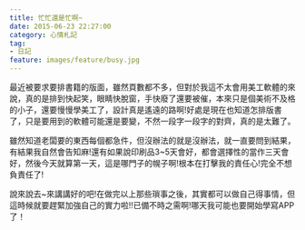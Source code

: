 ```yaml
---
title: 忙忙還是忙啊~
date: 2015-06-23 22:27:00
category: 心情札記
tag:
- 日記
feature: images/feature/busy.jpg
---
```

最近被要求要排書籍的版面，雖然頁數都不多，但對於我這不太會用美工軟體的來說，真的是排到快起笑，眼睛快脫窗，手快廢了還要被催，本來只是個美術不及格的小子，還要慢慢學美工了，設計真是遙遠的路啊!好處是現在也知道怎排版書了，只是要用到的軟體可能還是要變，不然一段字一段字的對齊，真的是太難了。

雖然知道老闆要的東西每個都急件，但沒辦法的就是沒辦法，就一直要問到結果，有結果我自然會告知麻!還有如果說印刷品3~5天會好，都會選擇性的當作三天會好，然後今天就算第一天，這是哪門子的幌子啊!根本在打擊我的責任心!完全不想負責任了!

說來說去~來講講好的吧!在做完以上那些瑣事之後，其實都可以做自己得事情，但這時候就要趕緊加強自己的實力啦!!已備不時之需啊!哪天我可能也要開始學寫APP了！
